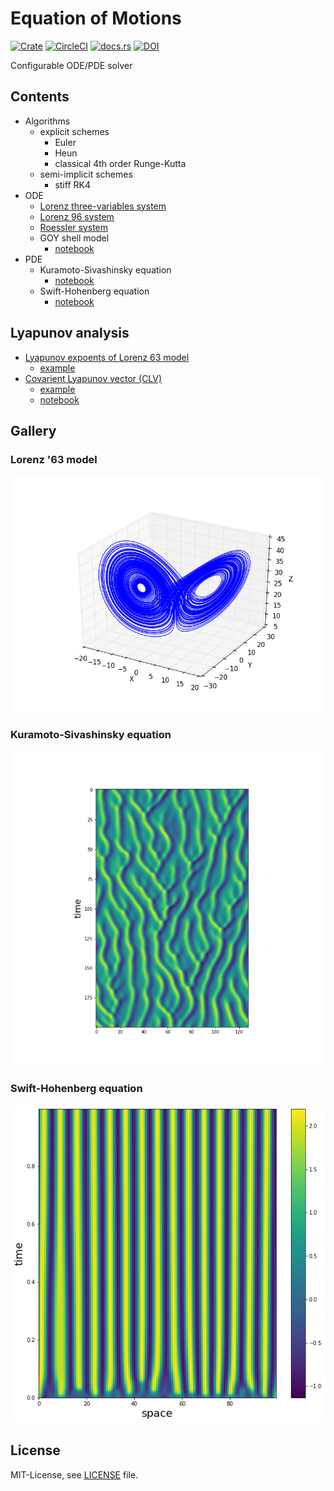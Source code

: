 Equation of Motions
====================
[![Crate](http://meritbadge.herokuapp.com/eom)](https://crates.io/crates/eom)
[![CircleCI](https://circleci.com/gh/termoshtt/eom/tree/master.svg?style=shield)](https://circleci.com/gh/termoshtt/eom/tree/master)
[![docs.rs](https://docs.rs/eom/badge.svg)](https://docs.rs/eom)
[![DOI](https://zenodo.org/badge/68349467.svg)](https://zenodo.org/badge/latestdoi/68349467)

Configurable ODE/PDE solver

Contents
---------
- Algorithms
  - explicit schemes
    - Euler
    - Heun
    - classical 4th order Runge-Kutta
  - semi-implicit schemes
    - stiff RK4
- ODE
  - [Lorenz three-variables system](https://en.wikipedia.org/wiki/Lorenz_system)
  - [Lorenz 96 system](https://en.wikipedia.org/wiki/Lorenz_96_model)
  - [Roessler system](https://en.wikipedia.org/wiki/R%C3%B6ssler_attractor)
  - GOY shell model
    - [notebook](GOY.ipynb)
- PDE
  - Kuramoto-Sivashinsky equation
    - [notebook](KSE.ipynb)
  - Swift-Hohenberg equation
    - [notebook](SHE.ipynb)

Lyapunov analysis
-----------------
- [Lyapunov expoents of Lorenz 63 model](http://sprott.physics.wisc.edu/chaos/lorenzle.htm)
  - [example](examples/lyapunov.rs)
- [Covarient Lyapunov vector (CLV)](https://arxiv.org/abs/1212.3961)
  - [example](examples/clv.rs) 
  - [notebook](CLV.ipynb)

Gallery
--------

### Lorenz '63 model
![Lorenz63](lorenz63.png)

### Kuramoto-Sivashinsky equation
![KSE](kse.png)

### Swift-Hohenberg equation
![SHE](she.png)

License
-------
MIT-License, see [LICENSE](LICENSE) file.
